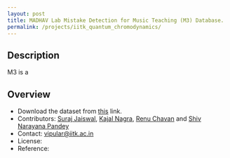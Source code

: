```yaml
---
layout: post
title: MADHAV Lab Mistake Detection for Music Teaching (M3) Database.
permalink: /projects/iitk_quantum_chromodynamics/
---
```


## Description

M3 is a 



## Overview

  - Download the dataset from [this](https://onedrive.com) link.
  - Contributors: [Suraj Jaiswal](https://madhavlab.github.io/team/jsuraj), [Kajal Nagra](https://madhavlab.github.io/team/kajalheer), [Renu Chavan](https://madhavlab.github.io/team/renuch) and [Shiv Narayana Pandey](https://madhavlab.github.io/team/shivnp)
  - Contact: [vipular@iitk.ac.in](mailto:vipular@iitk.ac.in)
  - License:
  - Reference:

```bibtex

```
